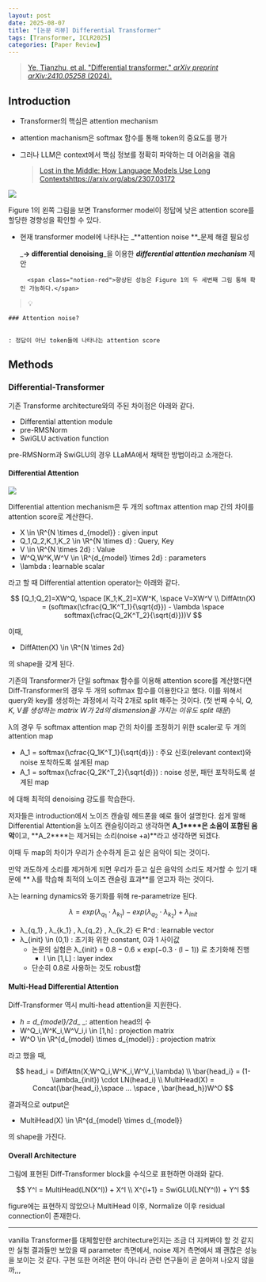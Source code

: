 ```yaml
---
layout: post
date: 2025-08-07
title: "[논문 리뷰] Differential Transformer"
tags: [Transformer, ICLR2025]
categories: [Paper Review]
---
```


> [Ye, Tianzhu, et al. "Differential transformer." ](https://arxiv.org/abs/2410.05258)[_arXiv preprint arXiv:2410.05258_](https://arxiv.org/abs/2410.05258)[ (2024).](https://arxiv.org/abs/2410.05258)



## Introduction

- Transformer의 핵심은 attention mechanism
- attention machanism은 softmax 함수를 통해 token의 중요도를 평가
- 그러나 LLM은 context에서 핵심 정보를 정확히 파악하는 데 어려움을 겪음

	> [Lost in the Middle: How Language Models Use Long Contextshttps://arxiv.org/abs/2307.03172](https://arxiv.org/abs/2307.03172)


![](https://prod-files-secure.s3.us-west-2.amazonaws.com/542b861c-36a8-4051-84e5-8804b6728dba/9083ea56-691a-4752-ae26-47f403431ac8/image.png?X-Amz-Algorithm=AWS4-HMAC-SHA256&X-Amz-Content-Sha256=UNSIGNED-PAYLOAD&X-Amz-Credential=ASIAZI2LB4666UY3XMA5%2F20250914%2Fus-west-2%2Fs3%2Faws4_request&X-Amz-Date=20250914T131137Z&X-Amz-Expires=3600&X-Amz-Security-Token=IQoJb3JpZ2luX2VjEOX%2F%2F%2F%2F%2F%2F%2F%2F%2F%2FwEaCXVzLXdlc3QtMiJIMEYCIQCoLN%2BDSasE%2FQ9m%2BW1CHFToPh6e0vlABp%2B5H6aUl7yEQgIhAPwrHLaoQQ97%2FE9cuCs7cmrfoqBt27%2BKlzRWFZJhAmjZKv8DCF4QABoMNjM3NDIzMTgzODA1Igz2i6iKR%2FT3%2FMTY56Iq3AO5ykZXYrJwQQNOGgxdrRprITmKe1JsDC6Olkmci%2B7Vnm8ZlAR8BXvVzJkcAOE26s%2FdRmFAy8n7AwpVgNdyrZPLJnDzk0HawJgoogvG8SHeu6Hv%2BffVNB1QRJxiHeKv7UFlHQU114KfiiW7Jz%2FHZ23edxbjRKAfU%2FRi4xsQi2alHW6v8yEfOEWi5Lq23mXrobfgxlAb%2BvcuyrFjrbQlNwWBSNDVs8wta%2FfrhN2u3LJKDwqiYoCXWDrlhpvX8M3nbxRCKAxEx04O9EFMtSYfHLuT2XZ%2FwEDAgHhXte02vqzxyGsll6CTaRMi%2B44cZDee80cHCsg5XLQOfCiuhv5R2TcIQOTRAhW43vawjC8fN6ruYEgQXlOLrdrIDdfvR4foF6nz64FvbwRRue1xP6R1TaxZsqQgb37ztuJoyocYWj2ewhNP8ZOZnQD15JiLFl%2BQ9qe4f%2B2oBBKY5%2B%2B%2BRDzFispFXbHZkmcEWPcXXHHfhwi3xAa0y6OW4pnCxWL0P6Ws6DCS3%2BLXfv3hWNGYRWdPet8CNQyH%2B9352hmsBzd1MLBhXyR%2FD2ApYYP7XSNjxJVIH9lk45%2FCYTFWFT0y8h%2BwUwYyfGSn3ADTNOw6RGCZHrQVR9%2F7S63kTI15FF%2FqpzCL8JrGBjqkAdDz9juCa6STSFkKfaD1cqo5kGoBLi9HaBJvQQRb%2FKamOAxESYgPeGM0IPirKwqB9G50rJl7CiddiN%2FZHgV5YPrglOhjVTF%2FH5%2F9AvLL2Wt57hJQ5DWqebGEx0hQS6lIQID1FEUzyvVyA%2BU%2BQTfVvNKKEvEfKisjUIKUvZXbQpdnS5xNwa12q7j6kKqcq33BPv21Dtux95XL%2BnhYyK3PCd4CltQV&X-Amz-Signature=3564702cc55bcd601ae4b11882581d061a3c3f1a901daba7cc4f51bd214081f2&X-Amz-SignedHeaders=host&x-amz-checksum-mode=ENABLED&x-id=GetObject)


Figure 1의 왼쪽 그림을 보면 Transformer model이 정답에 낮은 attention score를 할당한 경향성을 확인할 수 있다.

- 현재 transformer model에 나타나는 _**attention noise **_문제 해결 필요성

	_**→ differential denoising**_을 이용한 _**differential attention mechanism**_ 제안


		<span class="notion-red">향상된 성능은 Figure 1의 두 세번째 그림 통해 확인 가능하다.</span>


> 💡 


	### Attention noise?


	: 정답이 아닌 token들에 나타나는 attention score



## Methods



### Differential-Transformer


기존 Transforme architecture와의 주된 차이점은 아래와 같다.

- Differential attention module
- pre-RMSNorm
- SwiGLU activation function

pre-RMSNorm과 SwiGLU의 경우 LLaMA에서 채택한 방법이라고 소개한다.



#### Differential Attention


![](https://prod-files-secure.s3.us-west-2.amazonaws.com/542b861c-36a8-4051-84e5-8804b6728dba/116d70b2-1963-4810-9167-f4c7d8a06e8f/image.png?X-Amz-Algorithm=AWS4-HMAC-SHA256&X-Amz-Content-Sha256=UNSIGNED-PAYLOAD&X-Amz-Credential=ASIAZI2LB4666UY3XMA5%2F20250914%2Fus-west-2%2Fs3%2Faws4_request&X-Amz-Date=20250914T131137Z&X-Amz-Expires=3600&X-Amz-Security-Token=IQoJb3JpZ2luX2VjEOX%2F%2F%2F%2F%2F%2F%2F%2F%2F%2FwEaCXVzLXdlc3QtMiJIMEYCIQCoLN%2BDSasE%2FQ9m%2BW1CHFToPh6e0vlABp%2B5H6aUl7yEQgIhAPwrHLaoQQ97%2FE9cuCs7cmrfoqBt27%2BKlzRWFZJhAmjZKv8DCF4QABoMNjM3NDIzMTgzODA1Igz2i6iKR%2FT3%2FMTY56Iq3AO5ykZXYrJwQQNOGgxdrRprITmKe1JsDC6Olkmci%2B7Vnm8ZlAR8BXvVzJkcAOE26s%2FdRmFAy8n7AwpVgNdyrZPLJnDzk0HawJgoogvG8SHeu6Hv%2BffVNB1QRJxiHeKv7UFlHQU114KfiiW7Jz%2FHZ23edxbjRKAfU%2FRi4xsQi2alHW6v8yEfOEWi5Lq23mXrobfgxlAb%2BvcuyrFjrbQlNwWBSNDVs8wta%2FfrhN2u3LJKDwqiYoCXWDrlhpvX8M3nbxRCKAxEx04O9EFMtSYfHLuT2XZ%2FwEDAgHhXte02vqzxyGsll6CTaRMi%2B44cZDee80cHCsg5XLQOfCiuhv5R2TcIQOTRAhW43vawjC8fN6ruYEgQXlOLrdrIDdfvR4foF6nz64FvbwRRue1xP6R1TaxZsqQgb37ztuJoyocYWj2ewhNP8ZOZnQD15JiLFl%2BQ9qe4f%2B2oBBKY5%2B%2B%2BRDzFispFXbHZkmcEWPcXXHHfhwi3xAa0y6OW4pnCxWL0P6Ws6DCS3%2BLXfv3hWNGYRWdPet8CNQyH%2B9352hmsBzd1MLBhXyR%2FD2ApYYP7XSNjxJVIH9lk45%2FCYTFWFT0y8h%2BwUwYyfGSn3ADTNOw6RGCZHrQVR9%2F7S63kTI15FF%2FqpzCL8JrGBjqkAdDz9juCa6STSFkKfaD1cqo5kGoBLi9HaBJvQQRb%2FKamOAxESYgPeGM0IPirKwqB9G50rJl7CiddiN%2FZHgV5YPrglOhjVTF%2FH5%2F9AvLL2Wt57hJQ5DWqebGEx0hQS6lIQID1FEUzyvVyA%2BU%2BQTfVvNKKEvEfKisjUIKUvZXbQpdnS5xNwa12q7j6kKqcq33BPv21Dtux95XL%2BnhYyK3PCd4CltQV&X-Amz-Signature=0e4d70b4905f80673d3bd187db28f9abf789491d053b5e2ff370e7c4ab659be3&X-Amz-SignedHeaders=host&x-amz-checksum-mode=ENABLED&x-id=GetObject)


Differential attention mechanism은 두 개의 softmax attention map 간의 차이를 attention score로 계산한다.

- X \in \R^{N \times d\_{model}} : given input
- Q\_1,Q\_2,K\_1,K\_2 \in \R^{N \times d} : Query, Key
- V \in \R^{N \times 2d} : Value
- W^Q,W^K,W^V \in \R^{d\_{model} \times 2d} : parameters
- \lambda : learnable scalar

라고 할 때 Differential attention operator는 아래와 같다.


$$
[Q_1;Q_2]=XW^Q, \space [K_1;K_2]=XW^K, \space V=XW^V \\
DiffAttn(X) = (softmax(\cfrac{Q_1K^T_1}{\sqrt{d}}) - \lambda \space softmax(\cfrac{Q_2K^T_2}{\sqrt{d}}))V
$$


이때,

- DiffAtten(X) \in \R^{N \times 2d}

의 shape을 갖게 된다.


기존의 Transformer가 단일 softmax 함수를 이용해 attention score를 계산했다면 Diff-Transformer의 경우 두 개의 softmax 함수를 이용한다고 했다. 이를 위해서 query와 key를 생성하는 과정에서 각각 2개로 split 해주는 것이다. <span class="notion-red">(첫 번째 수식, </span><span class="notion-red">_Q, K, V를 생성하는 matrix W가 2d의 dismension을 가지는 이유도 split 때문_</span><span class="notion-red">)</span>


 λ의 경우 두 softmax attention map 간의 차이를 조정하기 위한 scaler로 두 개의 attention map

- A\_1 = softmax(\cfrac{Q\_1K^T\_1}{\sqrt{d}}) : 주요 신호(relevant context)와 noise 포착하도록 설계된 map
- A\_1 = softmax(\cfrac{Q\_2K^T\_2}{\sqrt{d}}) : noise 성분, 패턴 포착하도록 설계된 map 

에 대해 최적의 denoising 강도를 학습한다.


저자들은 introduction에서 노이즈 캔슬링 헤드폰을 예로 들어 설명한다. 쉽게 말해 Differential Attention을 노이즈 캔슬링이라고 생각하면 **A\_1****은 소음이 포함된 음악**이고, **A\_2****는 제거되는 소리(noise +a)**라고 생각하면 되겠다. 


이때 두 map의 차이가 우리가 순수하게 듣고 싶은 음악이 되는 것이다. 


만약 과도하게 소리를 제거하게 되면 우리가 듣고 싶은 음악의 소리도 제거할 수 있기 때문에 ** λ를 학습해 최적의 노이즈 캔슬링 효과**를 얻고자 하는 것이다.


λ는 learning dynamics와 동기화를 위해 re-parametrize 된다.


$$
\lambda = exp(\lambda_{q_1} \cdot \lambda_{k_1}) - exp(\lambda_{q_2} \cdot \lambda_{k_2}) + \lambda_{init}
$$

- λ\_{q\_1} , λ\_{k\_1} , λ\_{q\_2} , λ\_{k\_2} ∈ R^d : learnable vector
- λ\_{init} \in (0,1) : 초기화 위한 constant, 0과 1 사이값
	- 논문의 실험은 λ\_{init} = 0.8 − 0.6 × exp(−0.3 · (l − 1)) 로 초기화해 진행
		- l \in [1,L] : layer index
	- 단순히 0.8로 사용하는 것도 robust함


#### **Multi-Head Differential Attention**


Diff-Transformer 역시 multi-head attention을 지원한다.

- _h = d\_{model}/2d__ _: attention head의 수
- W^Q\_i,W^K\_i,W^V\_i,i \in [1,h] : projection matrix
- W^O \in \R^{d\_{model} \times d\_{model}} : projection matrix

라고 했을 때,


$$
head_i = DiffAttn(X;W^Q_i,W^K_i,W^V_i,\lambda) \\
\bar{head_i} = (1-\lambda_{init}) \cdot LN(head_i) \\
MultiHead(X) = Concat(\bar{head_i},\space ... \space , \bar{head_h})W^O
$$


결과적으로 output은

- MultiHead(X) \in \R^{d\_{model} \times d\_{model}}

의 shape을 가진다.



#### Overall Architecture


그림에 표현된 Diff-Transformer block을 수식으로 표현하면 아래와 같다.


$$
Y^l = MultiHead(LN(X^l)) + X^l \\
X^{l+1} = SwiGLU(LN(Y^l)) + Y^l
$$


figure에는 표현하지 않았으나 MultiHead 이후, Normalize 이후 residual connection이 존재한다.


---


vanilla Transformer를 대체할만한 architecture인지는 조금 더 지켜봐야 할 것 같지만 실험 결과들만 보았을 때 parameter 측면에서, noise 제거 측면에서 꽤 괜찮은 성능을 보이는 것 같다. 구현 또한 어려운 편이 아니라 관련 연구들이 곧 쏟아져 나오지 않을까,,,

